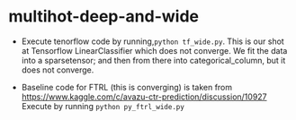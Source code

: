 # multihot-deep-and-wide

- Execute tenorflow code by running,`python tf_wide.py`. This is our shot at Tensorflow LinearClassifier which does not converge. We fit the data into a sparsetensor; and then from there into categorical_column, but it does not converge.

- Baseline code for FTRL (this is converging) is taken from  https://www.kaggle.com/c/avazu-ctr-prediction/discussion/10927
Execute by running `python py_ftrl_wide.py`
